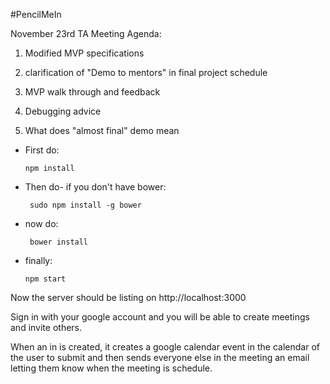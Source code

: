 #PencilMeIn

November 23rd TA Meeting Agenda:

1. Modified MVP specifications

2. clarification of "Demo to mentors" in final project schedule

3. MVP walk through and feedback

4. Debugging advice

5. What does "almost final" demo mean



* First do: 
    ```
    npm install 
    ```

* Then do- if you don't have bower: 
    ```
     sudo npm install -g bower 
    ```

* now do: 
    ```
     bower install 
    ```

* finally: 
    ```
    npm start 
    ```

Now the server should be listing on 
http://localhost:3000

Sign in with your google account and you will be able 
to create meetings and invite others. 


When an in is created, it creates a google calendar event 
in the calendar of the user to submit and then sends 
everyone else in the meeting an email letting them 
know when the meeting is schedule. 

